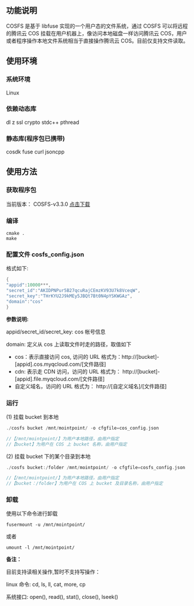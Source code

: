 ## 功能说明
COSFS 是基于 libfuse 实现的一个用户态的文件系统，通过 COSFS 可以将远程的腾讯云 COS 挂载在用户机器上，像访问本地磁盘一样访问腾讯云 COS，用户或者程序操作本地文件系统相当于直接操作腾讯云 COS。目前仅支持文件读取。

## 使用环境

### 系统环境

Linux

### 依赖动态库

dl z ssl crypto stdc++ pthread

### 静态库(程序包已携带)

cosdk fuse curl jsoncpp

## 使用方法

### 获取程序包

当前版本： COSFS-v3.3.0 [点击下载](https://github.com/tencentyun/cosfs-v3.3.0) 


### 编译

``` 
cmake .
make
```

### 配置文件 cosfs_config.json

格式如下:

``` c++
{
"appid":10000***,
"secret_id":"AKIDPNPur5B27qcuRajCEmzKV93U7k8VceqW",
"secret_key":"THrKYU2J9kMEy5JBQt7Bt0N4pYSKWGAz",
"domain":"cos"
}
```


**参数说明:**

appid/secret_id/secret_key: cos 帐号信息

domain: 定义从 cos 上读取文件时走的路径，取值如下

- cos：表示直接访问 cos, 访问的 URL 格式为：http://[bucket]-[appid].cos.myqcloud.com/[文件路径]
- cdn: 表示走 CDN 访问，访问的 URL 格式为： http://[bucket]-[appid].file.myqcloud.com/[文件路径]
- 自定义域名，访问的 URL 格式为： http://[自定义域名]/[文件路径]

### 运行

(1) 挂载 bucket 到本地

```c++
./cosfs bucket /mnt/mointpoint/ -o cfgfile=cos_config.json  

//【/mnt/mointpoint/】为用户本地路径，由用户指定
//【bucket】为用户在 COS 上 bucket 名称，由用户指定
```

(2) 挂载 bucket 下的某个目录到本地


```c++
./cosfs bucket:/folder /mnt/mointpoint/ -o cfgfile=cosfs_config.json 

//【/mnt/mointpoint/】为用户本地路径，由用户指定
//【bucket：/folder】为用户在 COS 上 bucket 及目录名称，由用户指定
```

### 卸载

使用以下命令进行卸载

``` 
fusermount -u /mnt/mointpoint/
```

或者

``` 
umount -l /mnt/mointpoint/
```

**备注：**

目前支持读相关操作,暂时不支持写操作：

linux 命令:  cd, ls, ll, cat, more, cp

系统接口:  open(), read(), stat(), close(), lseek()

